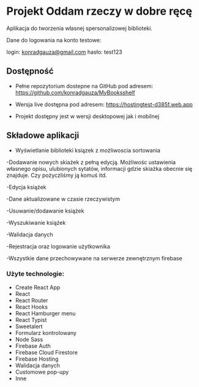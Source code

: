 # Projekt Oddam rzeczy w dobre ręcę

Aplikacja do tworzenia własnej spersonalizowej biblioteki.

Dane do logowania na konto testowe:

login: konradgauza@gmail.com
hasło: test123



## Dostępność

- Pełne repozytorium dostepne na GitHub pod adresem: https://github.com/konradgauza/MyBooksshelf

- Wersja live dostępna pod adresem: https://hostingtest-d385f.web.app

- Projekt dostępny jest w wersji desktopowej jak i mobilnej


## Składowe aplikacji

- Wyświetlanie biblioteki ksiązek z możliwoscia sortowania

-Dodawanie nowych skiażek z pełną edycją. Możliwośc ustawienia własnego opisu, ulubionych sytatów, informacji gdzie skiażka obecnie się znajduje. Czy pożyczliśmy ją komuś itd.

-Edycja książek

-Dane aktualizowane w czasie rzeczywistym

-Usuwanie/dodawanie książek

-Wyszukiwanie książek

-Walidacja danych

-Rejestracja oraz logowanie użytkownika

-Wszystkie dane przechowywane na serwerze zewnętrznym firebase

### Użyte technologie:

- Create React App
- React
- React Router
- React Hooks
- React Hamburger menu
- React Typist
- Sweetalert
- Formularz kontrolowany
- Node Sass
- Firebase Auth
- Firebase Cloud Firestore
- Firebase Hosting
- Walidacja danych
- Customowe pop-upy
- Inne